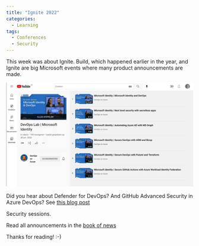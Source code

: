```yaml
---
title: "Ignite 2022"
categories:
  - Learning
tags:
  - Conferences
  - Security
---
```


This week was about Ignite. Build, which happened earlier in the year, and Ignite are big Microsoft events where many product announcements are made. 

![Identity videos](../assets/images/20220819-identityvideos.png)

Did you hear about Defender for DevOps? And GitHub Advanced Security in Azure DevOps? See [this blog post](https://devblogs.microsoft.com/devops/integrate-security-into-your-developer-workflow-with-github-advanced-security-for-azure-devops/?wt.mc_id=pdebruin_content_blog_cnl_csasci)

Security sessions.

Read all announcements in the [book of news](https://news.microsoft.com/ignite-2022-book-of-news/?wt.mc_id=pdebruin_content_blog_cnl_csasci)

Thanks for reading! :-)

